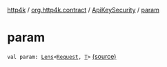 [http4k](../../index.md) / [org.http4k.contract](../index.md) / [ApiKeySecurity](index.md) / [param](./param.md)

# param

`val param: `[`Lens`](../../org.http4k.lens/-lens/index.md)`<`[`Request`](../../org.http4k.core/-request/index.md)`, `[`T`](index.md#T)`>` [(source)](https://github.com/http4k/http4k/blob/master/http4k-contract/src/main/kotlin/org/http4k/contract/Security.kt#L34)